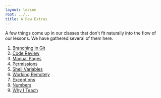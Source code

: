 ```yaml
---
layout: lesson
root: ../..
title: A Few Extras
---
```

A few things come up in our classes
that don't fit naturally into the flow of our lessons.
We have gathered several of them here.

<div class="toc" markdown="1">

1.  [Branching in Git](01-branching.html)
2.  [Code Review](02-review.html)
3.  [Manual Pages](03-man.html)
4.  [Permissions](04-permissions.html)
5.  [Shell Variables](05-shellvar.html)
6.  [Working Remotely](06-ssh.html)
7.  [Exceptions](07-exceptions.html)
8.  [Numbers](08-numbers.html)
9. [Why I Teach](09-why.html)

</div>
